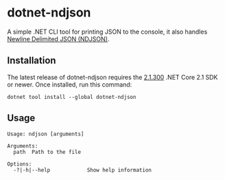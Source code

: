 # dotnet-ndjson

A simple .NET CLI tool for printing JSON to the console, it also handles [Newline Delimited JSON (NDJSON)](http://ndjson.org/).

## Installation

The latest release of dotnet-ndjson requires the [2.1.300](https://www.microsoft.com/net/download/dotnet-core/sdk-2.1.300) .NET Core 2.1 SDK or newer.
Once installed, run this command:

```
dotnet tool install --global dotnet-ndjson
```

## Usage

```
Usage: ndjson [arguments]

Arguments:
  path  Path to the file

Options:
  -?|-h|--help            Show help information
```

